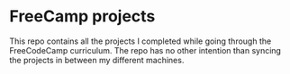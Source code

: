 # FreeCamp projects

This repo contains all the projects I completed while going through the FreeCodeCamp curriculum. The repo has no other intention than syncing the projects in between my different machines.
